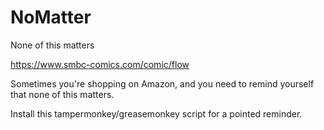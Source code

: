 # NoMatter
None of this matters

https://www.smbc-comics.com/comic/flow

Sometimes you're shopping on Amazon, and you need to remind yourself that none of this matters.

Install this tampermonkey/greasemonkey script for a pointed reminder.
